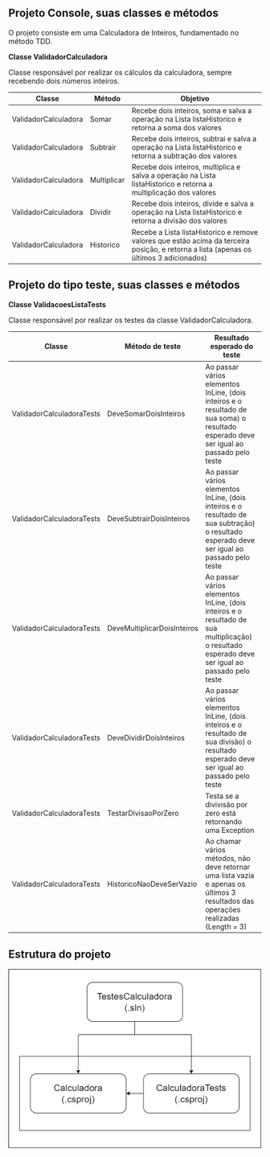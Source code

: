 ## Projeto Console, suas classes e métodos

O projeto consiste em uma Calculadora de Inteiros, fundamentado no método TDD.

**Classe ValidadorCalculadora**

Classe responsável por realizar os cálculos da calculadora, sempre recebendo dois números inteiros.

| Classe          | Método                       | Objetivo                                                                                                                |
|---------------- |------------------------------|-------------------------------------------------------------------------------------------------------------------------|
| ValidadorCalculadora | Somar      | Recebe dois inteiros, soma e salva a operação na Lista listaHistorico e retorna a soma dos valores                          |
| ValidadorCalculadora | Subtrair | Recebe dois inteiros, subtrai e salva a operação na Lista listaHistorico e retorna a subtração dos valores               |
| ValidadorCalculadora | Multiplicar      | Recebe dois inteiros, multiplica e salva a operação na Lista listaHistorico e retorna a multiplicação dos valores |
| ValidadorCalculadora | Dividir    | Recebe dois inteiros, divide e salva a operação na Lista listaHistorico e retorna a divisão dos valores                                                |
| ValidadorCalculadora | Historico     | Recebe a Lista listaHistorico e remove valores que estão acima da terceira posição, e retorna a lista (apenas os últimos 3 adicionados)                                                |


## Projeto do tipo teste, suas classes e métodos

**Classe ValidacoesListaTests**

Classe responsável por realizar os testes da classe ValidadorCalculadora.

| Classe               | Método de teste                               | Resultado esperado do teste
|----------------------|-----------------------------------------------|--------------------------------------------------------------------------------------------------------------------------------------------|
| ValidadorCalculadoraTests | DeveSomarDoisInteiros         | Ao passar vários elementos InLine, (dois inteiros e o resultado de sua soma) o resultado esperado deve ser igual ao passado pelo teste   |
| ValidadorCalculadoraTests | DeveSubtrairDoisInteiros                     | Ao passar vários elementos InLine, (dois inteiros e o resultado de sua subtração) o resultado esperado deve ser igual ao passado pelo teste                     |
| ValidadorCalculadoraTests | DeveMultiplicarDoisInteiros                 | Ao passar vários elementos InLine, (dois inteiros e o resultado de sua multiplicação) o resultado esperado deve ser igual ao passado pelo teste                       |
| ValidadorCalculadoraTests | DeveDividirDoisInteiros         | Ao passar vários elementos InLine, (dois inteiros e o resultado de sua divisão) o resultado esperado deve ser igual ao passado pelo teste                         |
| ValidadorCalculadoraTests | TestarDivisaoPorZero           | Testa se a divivisão por zero está retornando uma Exception                   |
| ValidadorCalculadoraTests | HistoricoNaoDeveSerVazio | Ao chamar vários métodos, não deve retornar uma lista vazia e apenas os últimos 3 resultados das operações realizadas (Length = 3)                 |


## Estrutura do projeto

![Estrutura](Estrutura.png)